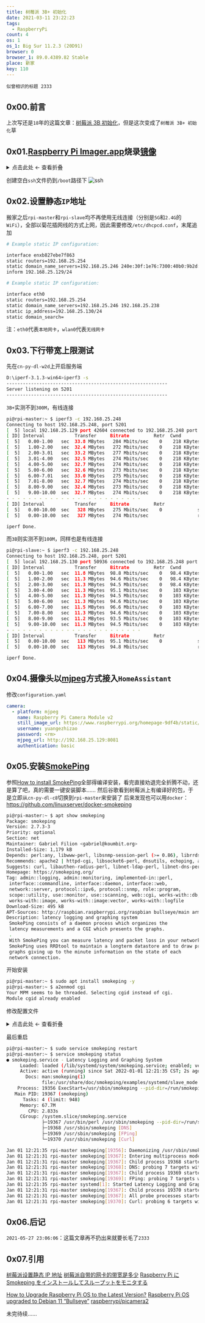```yaml
---
title: 树莓派 3B+ 初始化
date: 2021-03-11 23:22:23
tags:
  - RaspberryPi
count: 4
os: 1
os_1: Big Sur 11.2.3 (20D91)
browser: 0
browser_1: 89.0.4389.82 Stable
place: 新家
key: 110
---
```

    似曾相识的标题 2333
<!-- more -->
## 0x00.前言
上次写还是`18`年的这篇文章：[树莓派 3B 初始化](../Raspberry-Pi-3-Model-B/init.html)，但是这次变成了`树莓派 3B+ 初始化`草

## 0x01.[Raspberry Pi Imager.app](https://www.raspberrypi.org/software/)烧录[镜像](https://www.raspberrypi.org/software/operating-systems/)

<details><summary>点击此处 ← 查看折叠</summary>

![v1.5](https://i1.yuangezhizao.cn/macOS/QQ20210306-150222@2x.png!webp)
![系统](https://i1.yuangezhizao.cn/macOS/QQ20210306-150410@2x.png!webp)
![存储卡](https://i1.yuangezhizao.cn/macOS/QQ20210306-150511@2x.png!webp)
![烧录](https://i1.yuangezhizao.cn/macOS/QQ20210306-150519@2x.png!webp)
![确认](https://i1.yuangezhizao.cn/macOS/QQ20210306-150528@2x.png!webp)
![验证](https://i1.yuangezhizao.cn/macOS/QQ20210306-151043@2x.png!webp)
![弹出](https://i1.yuangezhizao.cn/macOS/QQ20210306-151317@2x.png!webp)

</details>

创建空白`ssh`文件扔到`/boot`路径下
![ssh](https://i1.yuangezhizao.cn/macOS/QQ20210306-152131@2x.png!webp)

## 0x02.设置静态`IP`地址
搬家之后`rpi-master`和`rpi-slave`均不再使用无线连接（分别是`5G`和`2.4G`的`WiFi`），全部以菊花插网线的方式上网，因此需要修改`/etc/dhcpcd.conf`，末尾追加
``` bash
# Example static IP configuration:

interface enxb827ebe7f863
static routers=192.168.25.254
static domain_name_servers=192.168.25.246 240e:30f:1e76:7300:40b0:9b2d:4ad2:3f9d
inform 192.168.25.129/24
```
``` bash
# Example static IP configuration:

interface eth0
static routers=192.168.25.254
static domain_name_servers=192.168.25.246 192.168.25.238
static ip_address=192.168.25.130/24
static domain_search=
```
注：`eth0`代表`本地网卡`，`wlan0`代表`无线网卡`

## 0x03.下行带宽上限测试
先在`cn-py-dl-w2d`上开启服务端
``` bash
D:\iperf-3.1.3-win64>iperf3 -s
-----------------------------------------------------------
Server listening on 5201
-----------------------------------------------------------
```
`3B+`实测不到`300M`，有线连接
``` bash
pi@rpi-master:~ $ iperf3 -c 192.168.25.248
Connecting to host 192.168.25.248, port 5201
[  5] local 192.168.25.129 port 42604 connected to 192.168.25.248 port 5201
[ ID] Interval           Transfer     Bitrate         Retr  Cwnd
[  5]   0.00-1.00   sec  33.8 MBytes   284 Mbits/sec    0    218 KBytes       
[  5]   1.00-2.00   sec  32.4 MBytes   272 Mbits/sec    0    218 KBytes       
[  5]   2.00-3.01   sec  33.2 MBytes   277 Mbits/sec    0    218 KBytes       
[  5]   3.01-4.00   sec  32.5 MBytes   274 Mbits/sec    0    218 KBytes       
[  5]   4.00-5.00   sec  32.7 MBytes   274 Mbits/sec    0    218 KBytes       
[  5]   5.00-6.00   sec  32.6 MBytes   273 Mbits/sec    0    218 KBytes       
[  5]   6.00-7.01   sec  33.0 MBytes   275 Mbits/sec    0    218 KBytes       
[  5]   7.01-8.00   sec  32.7 MBytes   274 Mbits/sec    0    218 KBytes       
[  5]   8.00-9.00   sec  32.4 MBytes   273 Mbits/sec    0    218 KBytes       
[  5]   9.00-10.00  sec  32.7 MBytes   274 Mbits/sec    0    218 KBytes       
- - - - - - - - - - - - - - - - - - - - - - - - -
[ ID] Interval           Transfer     Bitrate         Retr
[  5]   0.00-10.00  sec   328 MBytes   275 Mbits/sec    0             sender
[  5]   0.00-10.00  sec   327 MBytes   274 Mbits/sec                  receiver

iperf Done.
```
而`3B`则实测不到`100M`，同样也是有线连接
``` bash
pi@rpi-slave:~ $ iperf3 -c 192.168.25.248
Connecting to host 192.168.25.248, port 5201
[  5] local 192.168.25.130 port 50936 connected to 192.168.25.248 port 5201
[ ID] Interval           Transfer     Bitrate         Retr  Cwnd
[  5]   0.00-1.00   sec  11.8 MBytes  98.8 Mbits/sec    0   98.4 KBytes       
[  5]   1.00-2.00   sec  11.3 MBytes  94.6 Mbits/sec    0   98.4 KBytes       
[  5]   2.00-3.00   sec  11.3 MBytes  94.5 Mbits/sec    0   98.4 KBytes       
[  5]   3.00-4.00   sec  11.3 MBytes  95.1 Mbits/sec    0    103 KBytes       
[  5]   4.00-5.00   sec  11.3 MBytes  94.5 Mbits/sec    0    103 KBytes       
[  5]   5.00-6.00   sec  11.3 MBytes  94.6 Mbits/sec    0    103 KBytes       
[  5]   6.00-7.00   sec  11.5 MBytes  96.6 Mbits/sec    0    103 KBytes       
[  5]   7.00-8.00   sec  11.3 MBytes  94.6 Mbits/sec    0    103 KBytes       
[  5]   8.00-9.00   sec  11.2 MBytes  93.5 Mbits/sec    0    103 KBytes       
[  5]   9.00-10.00  sec  11.3 MBytes  94.5 Mbits/sec    0    103 KBytes       
- - - - - - - - - - - - - - - - - - - - - - - - -
[ ID] Interval           Transfer     Bitrate         Retr
[  5]   0.00-10.00  sec   113 MBytes  95.1 Mbits/sec    0             sender
[  5]   0.00-10.00  sec   113 MBytes  94.8 Mbits/sec                  receiver

iperf Done.
```

## 0x04.摄像头以[mjpeg](https://www.home-assistant.io/integrations/mjpeg/)方式接入`HomeAssistant`
修改`configuration.yaml`
``` yaml
camera:
  - platform: mjpeg
    name: Raspberry Pi Camera Module v2
    still_image_url: https://www.raspberrypi.org/homepage-9df4b/static/621b26de7977c5b8d765b3003b341a49/8924f/68fe7e4cb53767ad6c033bf3b46da3452188a24a_pi-camera-front-1-1426x1080.jpg
    username: yuangezhizao
    password: <rm>
    mjpeg_url: http://192.168.25.129:8081
    authentication: basic
```

## 0x05.安装[SmokePing](https://oss.oetiker.ch/smokeping/)
参照[How to install SmokePing](https://web.archive.org/web/20210817144328/https://oss.oetiker.ch/smokeping/doc/smokeping_install.en.html)全部得编译安装，看完直接劝退完全折腾不动，还是算了吧，真的需要一键安装脚本……
然后谷歌看到树莓派上有编译好的包，于是立即从`cn-py-dl-c8`切换到`rpi-master`来安装了
后来发现也可以用`docker`：https://github.com/linuxserver/docker-smokeping
``` bash
pi@rpi-master:~ $ apt show smokeping
Package: smokeping
Version: 2.7.3-3
Priority: optional
Section: net
Maintainer: Gabriel Filion <gabriel@koumbit.org>
Installed-Size: 1,179 kB
Depends: perl:any, libwww-perl, libsnmp-session-perl (>= 0.86), librrds-perl (>= 1.2), liburi-perl, fping (>= 2.4b2-to-ipv6-2), libcgi-fast-perl, debianutils (>= 1.7), adduser, lsb-base (>= 3.0-6), libdigest-hmac-perl, ucf (>= 0.28), libconfig-grammar-perl, libjs-cropper, libjs-scriptaculous, libjs-prototype, default-mta | mail-transport-agent
Recommends: apache2 | httpd-cgi, libsocket6-perl, dnsutils, echoping, apache2 (>= 2.4.6-4~) | apache2 | httpd
Suggests: curl, libauthen-radius-perl, libnet-ldap-perl, libnet-dns-perl, openssh-client, libio-socket-ssl-perl, libnet-telnet-perl
Homepage: https://smokeping.org/
Tag: admin::logging, admin::monitoring, implemented-in::perl,
 interface::commandline, interface::daemon, interface::web,
 network::server, protocol::ipv6, protocol::snmp, role::program,
 scope::utility, use::monitor, use::scanning, web::cgi, works-with::db,
 works-with::image, works-with::image:vector, works-with::logfile
Download-Size: 495 kB
APT-Sources: http://raspbian.raspberrypi.org/raspbian bullseye/main armhf Packages
Description: latency logging and graphing system
 SmokePing consists of a daemon process which organizes the
 latency measurements and a CGI which presents the graphs.
 .
 With SmokePing you can measure latency and packet loss in your network.
 SmokePing uses RRDtool to maintain a longterm datastore and to draw pretty
 graphs giving up to the minute information on the state of each
 network connection.
```
开始安装
``` bash
pi@rpi-master:~ $ sudo apt install smokeping -y
pi@rpi-master:~ $ a2enmod cgi
Your MPM seems to be threaded. Selecting cgid instead of cgi.
Module cgid already enabled
```
修改配置文件

<details><summary>点击此处 ← 查看折叠</summary>

``` bash
pi@rpi-master:~ $ sudo vim /etc/smokeping/config.d/Probes
pi@rpi-master:~ $ cat /etc/smokeping/config.d/Probes
*** Probes ***

+ FPing

binary = /usr/bin/fping

+ DNS
binary = /usr/bin/dig
lookup = example.com
pings = 5
step = 180

+ Curl

binary = /usr/bin/curl
step = 60
urlformat = https://%host%/
pi@rpi-master:~ $ sudo vim /etc/smokeping/config.d/Targets
pi@rpi-master:~ $ sudo cp /etc/smokeping/config.d/Targets /etc/smokeping/config.d/Targets.bak
pi@rpi-master:~ $ ll /etc/smokeping/config.d/
total 36
-rw-r--r-- 1 root root 177 Jul 11  2020 Alerts
-rw-r--r-- 1 root root 237 Jul 11  2020 Database
-rw-r--r-- 1 root root 489 Jul 11  2020 General
-rw-r--r-- 1 root root 255 Jul 11  2020 pathnames
-rw-r--r-- 1 root root 909 Jul 11  2020 Presentation
-rw-r--r-- 1 root root 191 Jan  1 11:59 Probes
-rw-r--r-- 1 root root 147 Jul 11  2020 Slaves
-rw-r--r-- 1 root root 380 Jul 11  2020 Targets
-rw-r--r-- 1 root root 380 Jan  1 12:01 Targets.bak
pi@rpi-master:~ $ sudo vim /etc/smokeping/config.d/Targets
pi@rpi-master:~ $ cat /etc/smokeping/config.d/Targets
*** Targets ***

probe = FPing
menu  = Top
title = Network Latency Grapher

+ ICMP

probe = FPing
menu  = ICMP
title = ICMP

++ ICMP_lab

menu  = lab
title = lab.yuangezhizao.cn
host  = lab.yuangezhizao.cn

++ ICMP_txy

menu  = txy
title = txy.yuangezhizao.cn
host  = txy.yuangezhizao.cn

++ ICMP_proxy

menu  = proxy
title = proxy.yuangezhizao.cn
host  = proxy.yuangezhizao.cn

++ ICMP_proxy-cf

menu  = proxy-cf
title = proxy-cf.yuangezhizao.cn
host  = proxy-cf.yuangezhizao.cn

++ ICMP_proxy_v6

menu  = proxy_v6
title = proxyv6.yuangezhizao.cn
host  = proxyv6.yuangezhizao.cn

++ ICMP_GCP-JP

menu  = GCP-JP
title = 35.190.226.17
host  = 35.190.226.17

++ ICMP_GCP-TW

menu  = GCP-TW
title = 35.194.225.73
host  = 35.194.225.73

+ DNS

probe = DNS
menu  = DNS
title = DNS

++ Cloudflare_Teams_DNS

menu  = 172.64.36.1
title = 172.64.36.1
host  = 172.64.36.1

++ Cloudflare_DNS

menu  = 1.1.1.1
title = 1.1.1.1
host  = 1.1.1.1

++ Google_DNS

menu  = 8.8.8.8
title = 8.8.8.8
host  = 8.8.8.8

++ 219_149_6_99

menu  = 219.149.6.99
title = 219.149.6.99
host  = 219.149.6.99

++ 120_53_53_11

menu  = 120.53.53.11
title = 120.53.53.11
host  = 120.53.53.11

++ Cloudflare_Teams_DNS-v6

menu  = 2402:4e00:0::d2ad:6392
title = 2402:4e00:0::d2ad:6392
host  = 2402:4e00:0::d2ad:6392

++ 2a06_98c1_54__1802

menu  = 2a06:98c1:54::1802
title = 2a06:98c1:54::1802
host  = 2a06:98c1:54::1802

+ HTTP

probe = Curl
menu  = HTTP
title = HTTP

++ HTTP_www-vercel

menu  = yuangezhizao.vercel.app
title = yuangezhizao.vercel.app
host  = yuangezhizao.vercel.app

++ HTTP_www-cf

menu  = www-cf.yuangezhizao.cn
title = www-cf.yuangezhizao.cn
host  = www-cf.yuangezhizao.cn

++ HTTP_proxy

menu  = proxy
title = proxy.yuangezhizao.cn
host  = proxy.yuangezhizao.cn

++ HTTP_proxy-cf

menu  = proxy-cf
title = proxy-cf.yuangezhizao.cn
host  = proxy-cf.yuangezhizao.cn

++ HTTP_proxy_v6

menu  = proxy_v6
title = proxyv6.yuangezhizao.cn
host  = proxyv6.yuangezhizao.cn

++ HTTP_proxy_v6-cf

menu  = proxy_v6-cf
title = proxyv6-cf.yuangezhizao.cn
host  = proxyv6-cf.yuangezhizao.cn
```

</details>

最后重启
``` bash
pi@rpi-master:~ $ sudo service smokeping restart
pi@rpi-master:~ $ service smokeping status
● smokeping.service - Latency Logging and Graphing System
     Loaded: loaded (/lib/systemd/system/smokeping.service; enabled; vendor preset: enabled)
     Active: active (running) since Sat 2022-01-01 12:21:35 CST; 2s ago
       Docs: man:smokeping(1)
             file:/usr/share/doc/smokeping/examples/systemd/slave_mode.conf
    Process: 19356 ExecStart=/usr/sbin/smokeping --pid-dir=/run/smokeping (code=exited, status=0/SUCCE>
   Main PID: 19367 (smokeping)
      Tasks: 4 (limit: 948)
     Memory: 67.7M
        CPU: 2.833s
     CGroup: /system.slice/smokeping.service
             ├─19367 /usr/bin/perl /usr/sbin/smokeping --pid-dir=/run/smokeping
             ├─19368 /usr/sbin/smokeping [DNS]
             ├─19369 /usr/sbin/smokeping [FPing]
             └─19370 /usr/sbin/smokeping [Curl]

Jan 01 12:21:35 rpi-master smokeping[19356]: Daemonizing /usr/sbin/smokeping ...
Jan 01 12:21:31 rpi-master smokeping[19367]: Entering multiprocess mode.
Jan 01 12:21:31 rpi-master smokeping[19367]: Child process 19368 started for probe DNS.
Jan 01 12:21:31 rpi-master smokeping[19368]: DNS: probing 7 targets with step 180 s and offset 150 s.
Jan 01 12:21:31 rpi-master smokeping[19367]: Child process 19369 started for probe FPing.
Jan 01 12:21:31 rpi-master smokeping[19369]: FPing: probing 7 targets with step 300 s and offset 70 s.
Jan 01 12:21:35 rpi-master systemd[1]: Started Latency Logging and Graphing System.
Jan 01 12:21:31 rpi-master smokeping[19367]: Child process 19370 started for probe Curl.
Jan 01 12:21:31 rpi-master smokeping[19367]: All probe processes started successfully.
Jan 01 12:21:31 rpi-master smokeping[19370]: Curl: probing 6 targets with step 60 s and offset 29 s.
```

## 0x06.后记
`2021-05-27 23:06:06`：这篇文章再不扔出来就要长毛了`2333`

## 0x07.引用
[树莓派设置静态 IP 地址](https://web.archive.org/web/20210725093638/https://www.jianshu.com/p/f9cb0f85a4e6)
[树莓派自带的网卡的带宽是多少](https://web.archive.org/web/20210725094423/https://www.icxbk.com/ask/detail/21847.html)
[Raspberry Pi に Smokeping をインストールしてスループットをモニタする](https://web.archive.org/web/20220101035221/https://sig9.hatenablog.com/entry/2020/01/13/000000)

[How to Upgrade Raspberry Pi OS to the Latest Version?](https://raspberrytips.com/update-raspberry-pi-latest-version)
[Raspberry Pi OS upgraded to Debian 11 “Bullseye”](https://www.cnx-software.com/2021/11/08/raspberry-pi-os-upgraded-to-debian-11-bullseye)
[raspberrypi/picamera2](https://github.com/raspberrypi/picamera2/tree/main/examples/tensorflow)

未完待续……